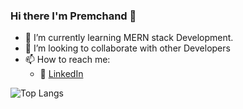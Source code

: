 ### Hi there I'm Premchand 👋

<!--
**prem913/prem913** is a ✨ _special_ ✨ repository because its `README.md` (this file) appears on your GitHub profile.

Here are some ideas to get you started:

<!--  - 🔭 I’m currently working on ... -->
- 🌱 I’m currently learning MERN stack Development.
- 👯 I’m looking to collaborate with other Developers
- 📫 How to reach me: 
  - :office: [LinkedIn](https://www.linkedin.com/in/premchand-maddikuntla-23699b20)
 
 
 ![Top Langs](https://github-readme-stats.vercel.app/api/top-langs/?username=prem913)

